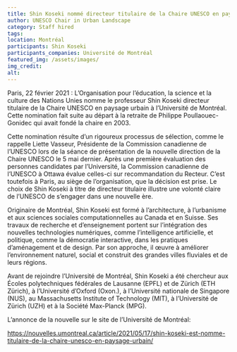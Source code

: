 ```yaml
---
title: Shin Koseki nommé directeur titulaire de la Chaire UNESCO en paysage urbain
author: UNESCO Chair in Urban Landscape
category: Staff hired
tags:
location: Montréal
participants: Shin Koseki
participants_companies: Université de Montréal
featured_img: /assets/images/
img_credit:
alt:
---
```

Paris, 22 février 2021 : L’Organisation pour l’éducation, la science et la culture des Nations Unies nomme le professeur Shin Koseki directeur titulaire de la Chaire UNESCO en paysage urbain à l’Université de Montréal. Cette nomination fait suite au départ à la retraite de Philippe Poullaouec-Gonidec qui avait fondé la chaire en 2003.

Cette nomination résulte d’un rigoureux processus de sélection, comme le rappelle Liette Vasseur, Présidente de la Commission canadienne de l’UNESCO lors de la séance de présentation de la nouvelle direction de la Chaire UNESCO le 5 mai dernier. Après une première évaluation des personnes candidates par l’Université, la Commission canadienne de l’UNESCO à Ottawa évalue celles-ci sur recommandation du Recteur. C’est toutefois à Paris, au siège de l’organisation, que la décision est prise. Le choix de Shin Koseki à titre de directeur titulaire illustre une volonté claire de l’UNESCO de s’engager dans une nouvelle ère.

Originaire de Montréal, Shin Koseki est formé à l’architecture, à l’urbanisme et aux sciences sociales computationnelles au Canada et en Suisse. Ses travaux de recherche et d’enseignement portent sur l’intégration des nouvelles technologies numériques, comme l’intelligence artificielle, et politique, comme la démocratie interactive, dans les pratiques d’aménagement et de design. Par son approche, il œuvre à améliorer l’environnement naturel, social et construit des grandes villes fluviales et de leurs régions.

Avant de rejoindre l’Université de Montréal, Shin Koseki a été chercheur aux Écoles polytechniques fédérales de Lausanne (EPFL) et de Zürich (ETH Zürich), à l’Université d’Oxford (Oxon.), à l’Université nationale de Singapore (NUS), au Massachusetts Institute of Technology (MIT), à l’Université de Zürich (UZH) et à la Société Max-Planck (MPG).

L’annonce de la nouvelle sur le site de l’Université de Montréal:

https://nouvelles.umontreal.ca/article/2021/05/17/shin-koseki-est-nomme-titulaire-de-la-chaire-unesco-en-paysage-urbain/
